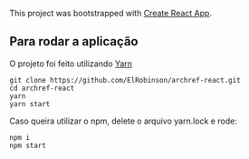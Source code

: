 This project was bootstrapped with [Create React App](https://github.com/facebook/create-react-app).

## Para rodar a aplicação

O projeto foi feito utilizando [Yarn](https://yarnpkg.com/)

```
git clone https://github.com/ElRobinson/archref-react.git
cd archref-react
yarn
yarn start
```

Caso queira utilizar o npm, delete o arquivo yarn.lock e rode:

```
npm i
npm start
```


